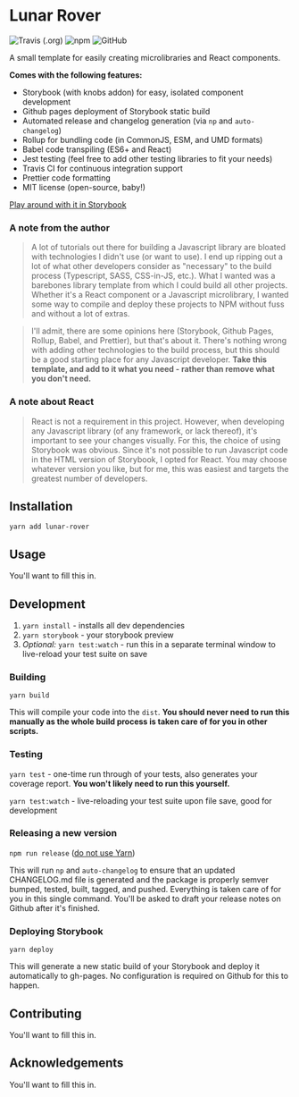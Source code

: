 # Lunar Rover

![Travis (.org)](https://img.shields.io/travis/mnsht/lunar-rover.svg?color=green)
![npm](https://img.shields.io/npm/v/lunar-rover.svg?color=green)
![GitHub](https://img.shields.io/github/license/mnsht/lunar-rover.svg?color=green)

A small template for easily creating microlibraries and React components.

**Comes with the following features:**

- Storybook (with knobs addon) for easy, isolated component development
- Github pages deployment of Storybook static build
- Automated release and changelog generation (via `np` and `auto-changelog`)
- Rollup for bundling code (in CommonJS, ESM, and UMD formats)
- Babel code transpiling (ES6+ and React)
- Jest testing (feel free to add other testing libraries to fit your needs)
- Travis CI for continuous integration support
- Prettier code formatting
- MIT license (open-source, baby!)

[Play around with it in Storybook](https://mnsht.github.io/lunar-rover/)

### A note from the author

> A lot of tutorials out there for building a Javascript library are bloated with technologies I didn't use (or want to use). I end up ripping out a lot of what other developers consider as "necessary" to the build process (Typescript, SASS, CSS-in-JS, etc.). What I wanted was a barebones library template from which I could build all other projects. Whether it's a React component or a Javascript microlibrary, I wanted some way to compile and deploy these projects to NPM without fuss and without a lot of extras.

> I'll admit, there are some opinions here (Storybook, Github Pages, Rollup, Babel, and Prettier), but that's about it. There's nothing wrong with adding other technologies to the build process, but this should be a good starting place for any Javascript developer. **Take this template, and add to it what you need - rather than remove what you don't need.**

### A note about React

> React is not a requirement in this project. However, when developing any Javascript library (of any framework, or lack thereof), it's important to see your changes visually. For this, the choice of using Storybook was obvious. Since it's not possible to run Javascript code in the HTML version of Storybook, I opted for React. You may choose whatever version you like, but for me, this was easiest and targets the greatest number of developers.

## Installation

`yarn add lunar-rover`

## Usage

You'll want to fill this in.

## Development

1. `yarn install` - installs all dev dependencies
2. `yarn storybook` - your storybook preview
3. _Optional:_ `yarn test:watch` - run this in a separate terminal window to live-reload your test suite on save

### Building

`yarn build`

This will compile your code into the `dist`. **You should never need to run this manually as the whole build process is taken care of for you in other scripts.**

### Testing

`yarn test` - one-time run through of your tests, also generates your coverage report. **You won't likely need to run this yourself.**

`yarn test:watch` - live-reloading your test suite upon file save, good for development

### Releasing a new version

`npm run release` ([do not use Yarn](https://github.com/sindresorhus/np/issues/416))

This will run `np` and `auto-changelog` to ensure that an updated CHANGELOG.md file is generated and the package is properly semver bumped, tested, built, tagged, and pushed. Everything is taken care of for you in this single command. You'll be asked to draft your release notes on Github after it's finished.

### Deploying Storybook

`yarn deploy`

This will generate a new static build of your Storybook and deploy it automatically to gh-pages. No configuration is required on Github for this to happen.

## Contributing

You'll want to fill this in.

## Acknowledgements

You'll want to fill this in.
